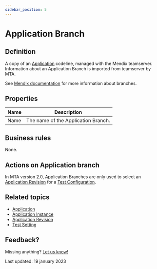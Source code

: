 ```yaml
---
sidebar_position: 5
---
```


# Application Branch

## Definition

A copy of an [Application](application) codeline, managed with the Mendix teamserver. Information about an Application Branch is imported from teamserver by MTA. 

See [Mendix documentation](https://docs.mendix.com/refguide/version-control/#branches) for more information about branches. 

## Properties
| Name | Description                         |
| ---- | ----------------------------------- |
| Name | The name of the Application Branch. |

## Business rules

None.

## Actions on Application branch

In MTA version 2.0, Application Branches are only used to select an [Application Revision](application-revision) for a [Test Configuration](test-configuration).

## Related topics
- [Application](application)
- [Application Instance](application-instance)
- [Application Revision](application-revision)
- [Test Setting](test-setting)

## Feedback?
Missing anything? [Let us know!](mailto:support@menditect.com)

Last updated: 19 january 2023